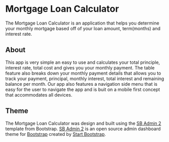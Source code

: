 # Mortgage Loan Calculator

The Mortgage Loan Calculator is an application that helps you determine your monthly mortgage based off of your loan amount, term(months) and interest rate.
   
## About
This app is very simple an easy to use and calculates your total principle, interest rate, total cost and gives you your monthly payment.
The table feature also breaks down your monthly payment details that allows you to track your payment, principal, monthly interest, total interest and remaining balance per month.
Our app also features a navigation side menu that is easy for the user to navigate the app and is buit on a mobile first concept that accommodates all devices.

## Theme

The Mortgage Loan Calculator was design and built using the <a href="https://startbootstrap.com/themes/sb-admin-2" target="_blank">SB Admin 2</a> template from Bootstrap.
<a href="https://startbootstrap.com/themes/sb-admin-2" target="_blank">SB Admin 2</a> is an open source admin dashboard theme for [Bootstrap](https://getbootstrap.com/) created by [Start Bootstrap](https://startbootstrap.com/).

 
